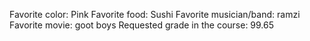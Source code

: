 Favorite color: Pink
Favorite food: Sushi
Favorite musician/band: ramzi
Favorite movie: goot boys
Requested grade in the course: 99.65
